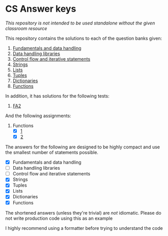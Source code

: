 # CS Answer keys

_This repository is not intended to be used standalone without the given classroom resource_

This repository contains the solutions to each of the question banks given:

1. [Fundamentals and data handling](https://github.com/khrj/cs-qb-answers/tree/main/1-fundamentals-handling)
2. [Data handling libraries](https://github.com/khrj/cs-qb-answers/tree/main/2-data-handling-libraries)
3. [Control flow and iterative statements](https://github.com/khrj/cs-qb-answers/tree/main/3-flow-conditional-iterative)
4. [Strings](https://github.com/khrj/cs-qb-answers/tree/main/4-strings)
5. [Lists](https://github.com/khrj/cs-qb-answers/tree/main/5-lists)
6. [Tuples](https://github.com/khrj/cs-qb-answers/tree/main/6-tuples)
7. [Dictionaries](https://github.com/khrj/cs-qb-answers/tree/main/7-dictionaries)
8. [Functions](https://github.com/khrj/cs-qb-answers/tree/main/8-functions)

In addition, it has solutions for the following tests:

1. [FA2](https://github.com/khrj/cs-qb-answers/tree/main/tests/FA2)

And the following assignments:

1. Functions
    - [x] [1](https://github.com/khrj/cs-qb-answers/tree/main/assignments/functions-1)
    - [x] [2](https://github.com/khrj/cs-qb-answers/tree/main/assignments/functions-2)

The answers for the following are designed to be highly compact and use the
smallest number of statements possible.

-   [x] Fundamentals and data handling
-   [ ] Data handling libraries
-   [ ] Control flow and iterative statements
-   [x] Strings
-   [x] Tuples
-   [x] Lists
-   [x] Dictionaries
-   [x] Functions

The shortened answers (unless they're trivial) are _not_ idiomatic. Please do
not write production code using this as an example

I highly recommend using a formatter before trying to understand the code
